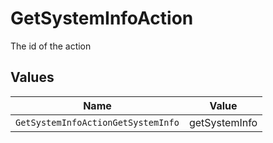 # GetSystemInfoAction

The id of the action


## Values

| Name                               | Value                              |
| ---------------------------------- | ---------------------------------- |
| `GetSystemInfoActionGetSystemInfo` | getSystemInfo                      |